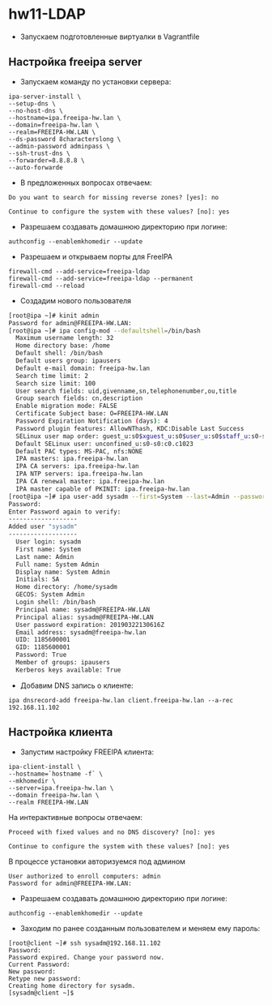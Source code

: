 # hw11-LDAP

- Запускаем подготовленные виртуалки в Vagrantfile

## Настройка freeipa server

- Запускаем команду по установки сервера:

```
ipa-server-install \
--setup-dns \
--no-host-dns \
--hostname=ipa.freeipa-hw.lan \
--domain=freeipa-hw.lan \
--realm=FREEIPA-HW.LAN \
--ds-password 8characterslong \
--admin-password adminpass \
--ssh-trust-dns \
--forwarder=8.8.8.8 \
--auto-forwarde
```
- В предложенных вопросах отвечаем:
  
```
Do you want to search for missing reverse zones? [yes]: no

Continue to configure the system with these values? [no]: yes
```

- Разрешаем создавать домашнюю директорию при логине:

```
authconfig --enablemkhomedir --update
```

- Разрешаем и открываем порты для FreeIPA

```
firewall-cmd --add-service=freeipa-ldap
firewall-cmd --add-service=freeipa-ldap --permanent
firewall-cmd --reload
```

- Создадим нового пользователя

```bash
[root@ipa ~]# kinit admin
Password for admin@FREEIPA-HW.LAN:
[root@ipa ~]# ipa config-mod --defaultshell=/bin/bash
  Maximum username length: 32
  Home directory base: /home
  Default shell: /bin/bash
  Default users group: ipausers
  Default e-mail domain: freeipa-hw.lan
  Search time limit: 2
  Search size limit: 100
  User search fields: uid,givenname,sn,telephonenumber,ou,title
  Group search fields: cn,description
  Enable migration mode: FALSE
  Certificate Subject base: O=FREEIPA-HW.LAN
  Password Expiration Notification (days): 4
  Password plugin features: AllowNThash, KDC:Disable Last Success
  SELinux user map order: guest_u:s0$xguest_u:s0$user_u:s0$staff_u:s0-s0:c0.c1023$unconfined_u:s0-s0:c0.c1023
  Default SELinux user: unconfined_u:s0-s0:c0.c1023
  Default PAC types: MS-PAC, nfs:NONE
  IPA masters: ipa.freeipa-hw.lan
  IPA CA servers: ipa.freeipa-hw.lan
  IPA NTP servers: ipa.freeipa-hw.lan
  IPA CA renewal master: ipa.freeipa-hw.lan
  IPA master capable of PKINIT: ipa.freeipa-hw.lan
[root@ipa ~]# ipa user-add sysadm --first=System --last=Admin --password
Password:
Enter Password again to verify:
-------------------
Added user "sysadm"
-------------------
  User login: sysadm
  First name: System
  Last name: Admin
  Full name: System Admin
  Display name: System Admin
  Initials: SA
  Home directory: /home/sysadm
  GECOS: System Admin
  Login shell: /bin/bash
  Principal name: sysadm@FREEIPA-HW.LAN
  Principal alias: sysadm@FREEIPA-HW.LAN
  User password expiration: 20190322130616Z
  Email address: sysadm@freeipa-hw.lan
  UID: 1185600001
  GID: 1185600001
  Password: True
  Member of groups: ipausers
  Kerberos keys available: True
```

- Добавим DNS запись о клиенте:

```
ipa dnsrecord-add freeipa-hw.lan client.freeipa-hw.lan --a-rec 192.168.11.102
```

## Настройка клиента

- Запустим настройку FREEIPA клиента:

```
ipa-client-install \
--hostname=`hostname -f` \
--mkhomedir \
--server=ipa.freeipa-hw.lan \
--domain freeipa-hw.lan \
--realm FREEIPA-HW.LAN
```
На интерактивные вопросы отвечаем:
```
Proceed with fixed values and no DNS discovery? [no]: yes

Continue to configure the system with these values? [no]: yes
```

В процессе установки авторизуемся под админом

```
User authorized to enroll computers: admin
Password for admin@FREEIPA-HW.LAN:
```

- Разрешаем создавать домашнюю директорию при логине:

```
authconfig --enablemkhomedir --update
```

- Заходим по ранее созданным пользователем и меняем ему пароль:
  
```
[root@client ~]# ssh sysadm@192.168.11.102
Password:
Password expired. Change your password now.
Current Password:
New password:
Retype new password:
Creating home directory for sysadm.
[sysadm@client ~]$
```
